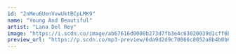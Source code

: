 ```yaml
---
id: "2nMeu6UenVvwUktBCpLMK9"
name: "Young And Beautiful"
artist: "Lana Del Rey"
image: "https://i.scdn.co/image/ab67616d0000b273d7fb3e4c63020039d1cff6b2"
preview_url: "https://p.scdn.co/mp3-preview/6da9d2d9c70066c8052a8b4b0b66d3c447cdf33c"
---
```

